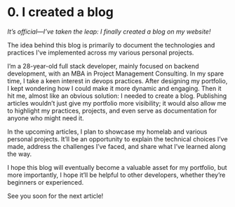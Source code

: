 # 0. I created a blog
_It’s official—I’ve taken the leap: I finally created a blog on my website!_

The idea behind this blog is primarily to document the technologies and practices I've implemented across my various personal projects.

I’m a 28-year-old full stack developer, mainly focused on backend development, with an MBA in Project Management Consulting. In my spare time, I take a keen interest in devops practices. After designing my portfolio, I kept wondering how I could make it more dynamic and engaging. Then it hit me, almost like an obvious solution: I needed to create a blog. Publishing articles wouldn’t just give my portfolio more visibility; it would also allow me to highlight my practices, projects, and even serve as documentation for anyone who might need it.

In the upcoming articles, I plan to showcase my homelab and various personal projects. It’ll be an opportunity to explain the technical choices I’ve made, address the challenges I’ve faced, and share what I’ve learned along the way.

I hope this blog will eventually become a valuable asset for my portfolio, but more importantly, I hope it’ll be helpful to other developers, whether they’re beginners or experienced.

See you soon for the next article!